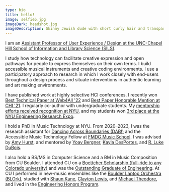 ```yaml
---
type: bio
title: hello!
image: selfie5.jpg
imageDark: headshot.jpg
imageDescription: Skinny Jewish dude with short curly hair and transparent, silver glasses.
---
```

I am an [Assistant Professor of User Experience / Design at the UNC-Chapel Hill School of Information and Library Science (SILS)](https://sils.unc.edu/people/william-willie-payne/).

I study how technology can facilitate creative expression and open pathways for people to express themselves on their own terms. I build accessible musical instruments and creative coding environments. I use a participatory approach to research in which I work closely with end-users throughout a design process and situate interventions in authentic learning and art making environments.

I have published work at highly selective HCI conferences. I recently won [Best Technical Paper at Web4All '22](https://www.w4a.info/2022/?page_id=348) and [Best Paper Honorable Mention at CHI '21](https://programs.sigchi.org/chi/2021/program/content/47810). I  regularly co-author with undergraduate students. My [mentorship efforts received recognition at NYU](https://meet.nyu.edu/academics/music-technology-and-accessibility-a-vertically-integrated-project/), and my students won [3rd place at the NYU Engineering Research Expo](https://engineering.nyu.edu/research-innovation/student-research/research-excellence-exhibit).

I hold a PhD in Music Technology at NYU. From 2020–2023, I was the research assistant for [Dancing Across Boundaries (DAB!)](https://www.kayladesportes.com/project/dab/) and the Accessible Music Technology Fellow at [FMDG Music School](https://fmdgmusicschool.org). I was advised by [Amy Hurst](http://amyhurst.com), and mentored by [Yoav Bergner](https://steinhardt.nyu.edu/people/yoav-bergner), [Kayla DesPortes](https://www.kayladesportes.com), and [R. Luke DuBois](https://www.lukedubois.com).

I also hold a BS/MS in Computer Science and a BM in Music Composition from CU Boulder. I attended CU on a [Boettcher Scholarship (full-ride to any Colorado university)](https://boettcherfoundation.org/colorado-scholarship) and was the [Outstanding Graduate of Engineering](https://www.colorado.edu/cs/2016/12/07/cs-student-named-colleges-outstanding-graduate). At CU I performed in new-music ensembles like the [Boulder Laptop Orchestra (BLOrk)](https://www.colorado.edu/music/ensembles/blork-boulder-laptop-orchestra), studied with [Shaun Kane](http://shaunkane.com), [Clayton Lewis](https://spot.colorado.edu/~clayton/), and [Michael Theodore](https://michaeltheodore.info), and lived in the [Engineering Honors Program](https://cuengineeringhonors.com).
